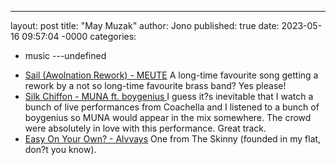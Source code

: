 ---
layout: post
title: "May Muzak"
author: Jono
published: true
date: 2023-05-16 09:57:04 -0000
categories: 
- music
---undefined
* [Sail (Awolnation Rework) - MEUTE](https://www.youtube.com/watch?v=m4C58lmv1J4)
	 A long-time favourite song getting a rework by a not so long-time favourite brass band? Yes please!
* [Silk Chiffon - MUNA ft. boygenius ](https://www.youtube.com/watch?v=RWJMmYcPTR4)
	 I guess it?s inevitable that I watch a bunch of live performances from Coachella and I listened to a bunch of boygenius so MUNA would appear in the mix somewhere. The crowd were absolutely in love with this performance. Great track. 
* [Easy On Your Own? - Alvvays](https://www.youtube.com/watch?v=gE5RTfmE0Wc)
	 One from The Skinny (founded in my flat, don?t you know). 